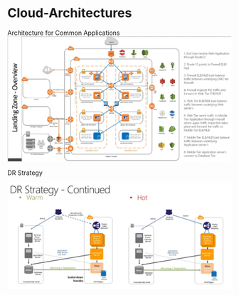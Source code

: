 # Cloud-Architectures

Architecture for Common Applications
![logo](https://github.com/rajdev0ps/Cloud-Architectures/blob/main/Reference%20Architecture.JPG)

DR Strategy

![logo](https://github.com/rajdev0ps/Cloud-Architectures/blob/main/dr.JPG)



